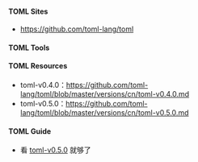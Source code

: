 #### TOML Sites

* https://github.com/toml-lang/toml

#### TOML Tools

#### TOML Resources

* toml-v0.4.0：https://github.com/toml-lang/toml/blob/master/versions/cn/toml-v0.4.0.md
* toml-v0.5.0：https://github.com/toml-lang/toml/blob/master/versions/cn/toml-v0.5.0.md

#### TOML Guide

* 看 [toml-v0.5.0](https://github.com/toml-lang/toml/blob/master/versions/cn/toml-v0.5.0.md) 就够了